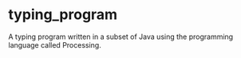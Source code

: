 # typing_program
A typing program written in a subset of Java using the programming language called Processing. 
